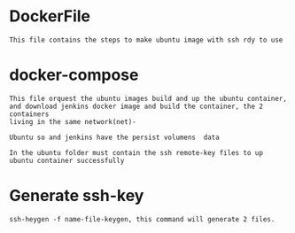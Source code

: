 # DockerFile

    This file contains the steps to make ubuntu image with ssh rdy to use
    
# docker-compose

	This file orquest the ubuntu images build and up the ubuntu container,
	and download jenkins docker image and build the container, the 2 containers
	living in the same network(net)-
	
	Ubuntu so and jenkins have the persist volumens  data 
	
	In the ubuntu folder must contain the ssh remote-key files to up ubuntu container successfully
	
# Generate ssh-key

	ssh-heygen -f name-file-keygen, this command will generate 2 files.
	
